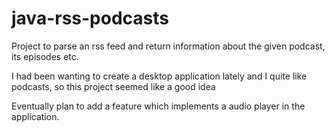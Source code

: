 # java-rss-podcasts

Project to parse an rss feed and return information about the given podcast, its episodes etc.

I had been wanting to create a desktop application lately and I quite like podcasts, so this project seemed like a good idea

Eventually plan to add a feature which implements a audio player in the application.
